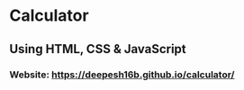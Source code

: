 # Calculator

## Using HTML, CSS & JavaScript

### Website: https://deepesh16b.github.io/calculator/
